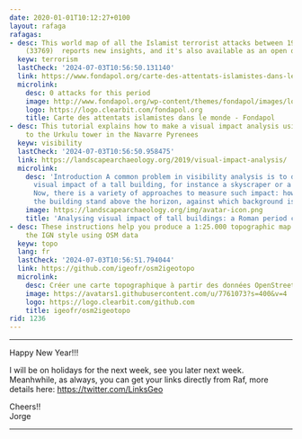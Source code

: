 ```yaml
---
date: 2020-01-01T10:12:27+0100
layout: rafaga
rafagas:
- desc: This world map of all the Islamist terrorist attacks between 1979 and 2019
    (33769)  reports new insights, and it's also available as an open database
  keyw: terrorism
  lastCheck: '2024-07-03T10:56:50.131140'
  link: https://www.fondapol.org/carte-des-attentats-islamistes-dans-le-monde/
  microlink:
    desc: 0 attacks for this period
    image: http://www.fondapol.org/wp-content/themes/fondapol/images/logo-fondapol.png
    logo: https://logo.clearbit.com/fondapol.org
    title: Carte des attentats islamistes dans le monde - Fondapol
- desc: This tutorial explains how to make a visual impact analysis using QGIS, applied
    to the Urkulu tower in the Navarre Pyrenees
  keyw: visibility
  lastCheck: '2024-07-03T10:56:50.958475'
  link: https://landscapearchaeology.org/2019/visual-impact-analysis/
  microlink:
    desc: 'Introduction A common problem in visibility analysis is to determine the
      visual impact of a tall building, for instance a skyscraper or a wind turbine.
      Now, there is a variety of approaches to measure such impact: how tall does
      the building stand above the horizon, against which background is it...'
    image: https://landscapearchaeology.org/img/avatar-icon.png
    title: 'Analysing visual impact of tall buildings: a Roman period case study'
- desc: These instructions help you produce a 1:25.000 topographic map of France with
    the IGN style using OSM data
  keyw: topo
  lang: fr
  lastCheck: '2024-07-03T10:56:51.794044'
  link: https://github.com/igeofr/osm2igeotopo
  microlink:
    desc: Créer une carte topographique à partir des données OpenStreetMap. - igeofr/osm2igeotopo
    image: https://avatars1.githubusercontent.com/u/7761073?s=400&v=4
    logo: https://logo.clearbit.com/github.com
    title: igeofr/osm2igeotopo
rid: 1236
---
```


---
Happy New Year!!! 

I will be on holidays for the next week, see you later next week. Meanhwhile, as always, you can get your links directly from Raf, more details here: https://twitter.com/LinksGeo

Cheers!!<br/>
Jorge

---